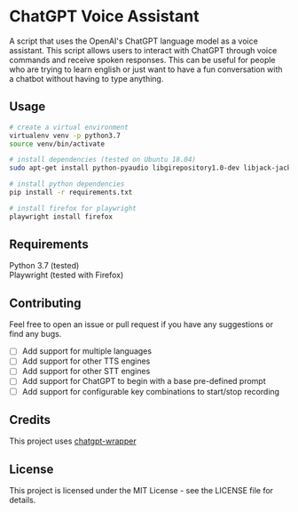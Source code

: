# ChatGPT Voice Assistant

A script that uses the OpenAI's ChatGPT language model as a voice assistant. This script allows users to interact with ChatGPT through voice commands and receive spoken responses. This can be useful for people who are trying to learn english or just want to have a fun conversation with a chatbot without having to type anything.

## Usage
```bash
# create a virtual environment
virtualenv venv -p python3.7
source venv/bin/activate

# install dependencies (tested on Ubuntu 18.04)
sudo apt-get install python-pyaudio libgirepository1.0-dev libjack-jackd2-dev portaudio19-dev

# install python dependencies
pip install -r requirements.txt

# install firefox for playwright
playwright install firefox
```

## Requirements

Python 3.7 (tested)  
Playwright (tested with Firefox)

## Contributing

Feel free to open an issue or pull request if you have any suggestions or find any bugs.

- [ ] Add support for multiple languages
- [ ] Add support for other TTS engines
- [ ] Add support for other STT engines
- [ ] Add support for ChatGPT to begin with a base pre-defined prompt
- [ ] Add support for configurable key combinations to start/stop recording

## Credits

This project uses [chatgpt-wrapper](github.com/mmabrouk/chatgpt-wrapper)

## License

This project is licensed under the MIT License - see the LICENSE file for details.
